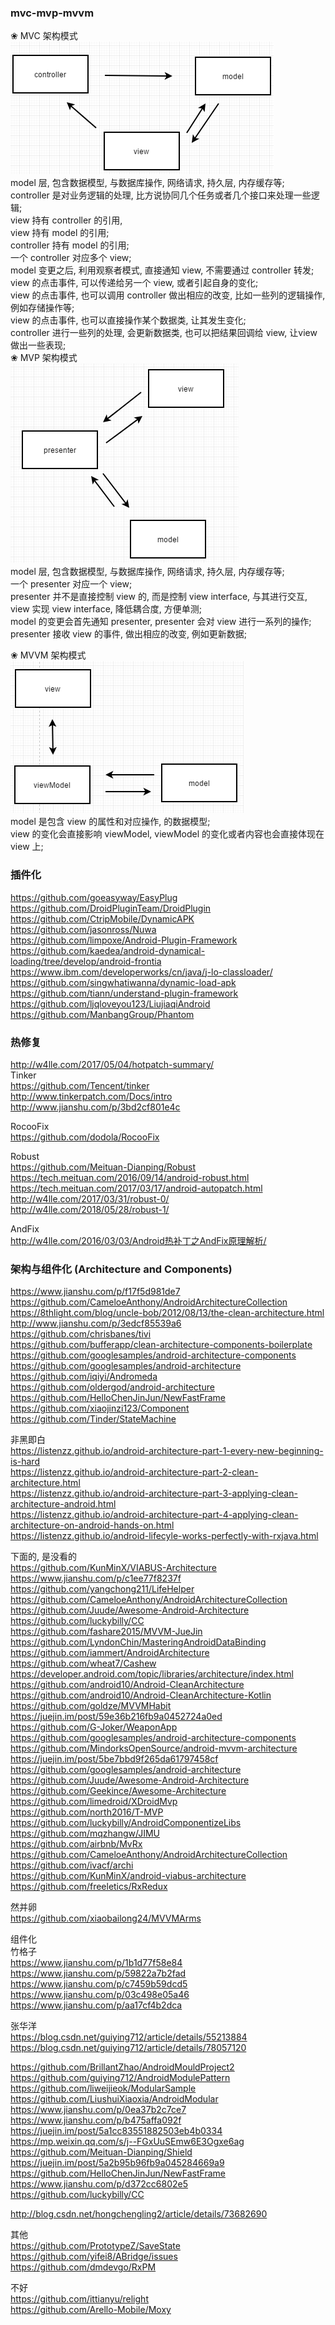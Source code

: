 ### mvc-mvp-mvvm  
❀ MVC 架构模式  
![mvc](ImageFiles/mvc.png)  
model 层, 包含数据模型, 与数据库操作, 网络请求, 持久层, 内存缓存等;  
controller 是对业务逻辑的处理, 比方说协同几个任务或者几个接口来处理一些逻辑;  
view 持有 controller 的引用,  
view 持有 model 的引用;  
controller 持有 model 的引用;  
一个 controller 对应多个 view;  
model 变更之后, 利用观察者模式, 直接通知 view, 不需要通过 controller 转发;  
view 的点击事件, 可以传递给另一个 view, 或者引起自身的变化;  
view 的点击事件, 也可以调用 controller 做出相应的改变, 比如一些列的逻辑操作, 例如存储操作等;  
view 的点击事件, 也可以直接操作某个数据类, 让其发生变化;  
controller 进行一些列的处理, 会更新数据类, 也可以把结果回调给 view, 让view 做出一些表现;  
❀ MVP 架构模式  
![mvp](ImageFiles/mvp.png)  
model 层, 包含数据模型, 与数据库操作, 网络请求, 持久层, 内存缓存等;  
一个 presenter 对应一个 view;  
presenter 并不是直接控制 view 的, 而是控制 view interface, 与其进行交互, view 实现 view interface, 降低耦合度, 方便单测;  
model 的变更会首先通知 presenter, presenter 会对 view 进行一系列的操作;  
presenter 接收 view 的事件, 做出相应的改变, 例如更新数据;  

❀ MVVM 架构模式  
![mvvm](ImageFiles/mvvm.png)  
model 是包含 view 的属性和对应操作, 的数据模型;  
view 的变化会直接影响 viewModel, viewModel 的变化或者内容也会直接体现在 view 上;  



### 插件化  
https://github.com/goeasyway/EasyPlug  
https://github.com/DroidPluginTeam/DroidPlugin  
https://github.com/CtripMobile/DynamicAPK  
https://github.com/jasonross/Nuwa  
https://github.com/limpoxe/Android-Plugin-Framework  
https://github.com/kaedea/android-dynamical-loading/tree/develop/android-frontia  
https://www.ibm.com/developerworks/cn/java/j-lo-classloader/  
https://github.com/singwhatiwanna/dynamic-load-apk    
https://github.com/tiann/understand-plugin-framework    
https://github.com/ljqloveyou123/LiujiaqiAndroid  
https://github.com/ManbangGroup/Phantom  

### 热修复  

http://w4lle.com/2017/05/04/hotpatch-summary/  
Tinker  
https://github.com/Tencent/tinker  
http://www.tinkerpatch.com/Docs/intro  
http://www.jianshu.com/p/3bd2cf801e4c  

RocooFix  
https://github.com/dodola/RocooFix  

Robust  
https://github.com/Meituan-Dianping/Robust  
https://tech.meituan.com/2016/09/14/android-robust.html  
https://tech.meituan.com/2017/03/17/android-autopatch.html  
http://w4lle.com/2017/03/31/robust-0/  
http://w4lle.com/2018/05/28/robust-1/  

AndFix  
http://w4lle.com/2016/03/03/Android热补丁之AndFix原理解析/  


### 架构与组件化 (Architecture and Components)  
https://www.jianshu.com/p/f17f5d981de7  
https://github.com/CameloeAnthony/AndroidArchitectureCollection  
https://8thlight.com/blog/uncle-bob/2012/08/13/the-clean-architecture.html  
http://www.jianshu.com/p/3edcf85539a6  
https://github.com/chrisbanes/tivi  
https://github.com/bufferapp/clean-architecture-components-boilerplate  
https://github.com/googlesamples/android-architecture-components  
https://github.com/googlesamples/android-architecture  
https://github.com/iqiyi/Andromeda  
https://github.com/oldergod/android-architecture  
https://github.com/HelloChenJinJun/NewFastFrame  
https://github.com/xiaojinzi123/Component  
https://github.com/Tinder/StateMachine  


非黑即白  
https://listenzz.github.io/android-architecture-part-1-every-new-beginning-is-hard  
https://listenzz.github.io/android-architecture-part-2-clean-architecture.html  
https://listenzz.github.io/android-architecture-part-3-applying-clean-architecture-android.html  
https://listenzz.github.io/android-architecture-part-4-applying-clean-architecture-on-android-hands-on.html  
https://listenzz.github.io/android-lifecyle-works-perfectly-with-rxjava.html    

下面的, 是没看的  
https://github.com/KunMinX/VIABUS-Architecture  
https://www.jianshu.com/p/c1ee77f8237f  
https://github.com/yangchong211/LifeHelper  
https://github.com/CameloeAnthony/AndroidArchitectureCollection  
https://github.com/Juude/Awesome-Android-Architecture    
https://github.com/luckybilly/CC    
https://github.com/fashare2015/MVVM-JueJin  
https://github.com/LyndonChin/MasteringAndroidDataBinding  
https://github.com/iammert/AndroidArchitecture  
https://github.com/wheat7/Cashew  
https://developer.android.com/topic/libraries/architecture/index.html  
https://github.com/android10/Android-CleanArchitecture  
https://github.com/android10/Android-CleanArchitecture-Kotlin    
https://github.com/goldze/MVVMHabit  
https://juejin.im/post/59e36b216fb9a0452724a0ed  
https://github.com/G-Joker/WeaponApp  
https://github.com/googlesamples/android-architecture-components  
https://github.com/MindorksOpenSource/android-mvvm-architecture  
https://juejin.im/post/5be7bbd9f265da61797458cf  
https://github.com/googlesamples/android-architecture  
https://github.com/Juude/Awesome-Android-Architecture  
https://github.com/Geekince/Awesome-Architecture  
https://github.com/limedroid/XDroidMvp  
https://github.com/north2016/T-MVP  
https://github.com/luckybilly/AndroidComponentizeLibs  
https://github.com/mqzhangw/JIMU  
https://github.com/airbnb/MvRx  
https://github.com/CameloeAnthony/AndroidArchitectureCollection  
https://github.com/ivacf/archi  
https://github.com/KunMinX/android-viabus-architecture  
https://github.com/freeletics/RxRedux  



然并卵  
https://github.com/xiaobailong24/MVVMArms  




组件化  
竹格子  
https://www.jianshu.com/p/1b1d77f58e84  
https://www.jianshu.com/p/59822a7b2fad  
https://www.jianshu.com/p/c7459b59dcd5  
https://www.jianshu.com/p/03c498e05a46  
https://www.jianshu.com/p/aa17cf4b2dca  


张华洋    
https://blog.csdn.net/guiying712/article/details/55213884  
https://blog.csdn.net/guiying712/article/details/78057120  


https://github.com/BrillantZhao/AndroidMouldProject2  
https://github.com/guiying712/AndroidModulePattern  
https://github.com/liweijieok/ModularSample  
https://github.com/LiushuiXiaoxia/AndroidModular  
https://www.jianshu.com/p/0ea37b2c7ce7  
https://www.jianshu.com/p/b475affa092f  
https://juejin.im/post/5a1cc83551882503eb4b0334  
https://mp.weixin.qq.com/s/j--FGxUuSEmw6E3Ogxe6ag  
https://github.com/Meituan-Dianping/Shield  
https://juejin.im/post/5a2b95b96fb9a045284669a9  
https://github.com/HelloChenJinJun/NewFastFrame  
https://www.jianshu.com/p/d372cc6802e5  
https://github.com/luckybilly/CC  

http://blog.csdn.net/hongchengling2/article/details/73682690  


其他  
https://github.com/PrototypeZ/SaveState  
https://github.com/yifei8/ABridge/issues  
https://github.com/dmdevgo/RxPM  


不好   
https://github.com/ittianyu/relight  
https://github.com/Arello-Mobile/Moxy  



